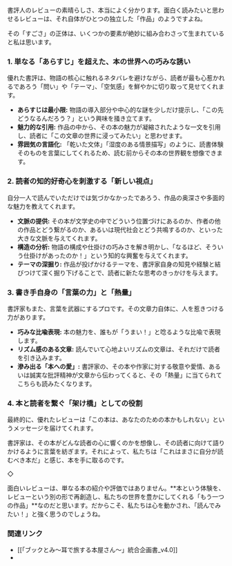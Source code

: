 
書評人のレビューの素晴らしさ、本当によく分かります。面白く読みたいと思わせるレビューは、それ自体がひとつの独立した「作品」のようですよね。

その「すごさ」の正体は、いくつかの要素が絶妙に組み合わさって生まれていると私は思います。

### 1. 単なる「あらすじ」を超えた、本の世界への巧みな誘い

優れた書評は、物語の核心に触れるネタバレを避けながら、読者が最も心惹かれるであろう「問い」や「テーマ」、「空気感」を鮮やかに切り取って見せてくれます。

- **あらすじは最小限:** 物語の導入部分や中心的な謎を少しだけ提示し、「この先どうなるんだろう？」という興味を掻き立てます。
- **魅力的な引用:** 作品の中から、その本の魅力が凝縮されたような一文を引用し、読者に「この文章の世界に浸ってみたい」と思わせます。
- **雰囲気の言語化:** 「乾いた文体」「湿度のある情景描写」のように、読書体験そのものを言葉にしてくれるため、読む前からその本の世界観を想像できます。

### 2. 読者の知的好奇心を刺激する「新しい視点」

自分一人で読んでいただけでは気づかなかったであろう、作品の奥深さや多面的な魅力を教えてくれます。

- **文脈の提供:** その本が文学史の中でどういう位置づけにあるのか、作者の他の作品とどう繋がるのか、あるいは現代社会とどう共鳴するのか、といった大きな文脈を与えてくれます。
- **構造の分析:** 物語の構成や仕掛けの巧みさを解き明かし、「なるほど、そういう仕掛けがあったのか！」という知的な興奮を与えてくれます。
- **テーマの深掘り:** 作品が投げかけるテーマを、書評家自身の知見や経験と結びつけて深く掘り下げることで、読者に新たな思考のきっかけを与えます。

### 3. 書き手自身の「言葉の力」と「熱量」

書評家もまた、言葉を武器にするプロです。その文章力自体に、人を惹きつける力があります。

- **巧みな比喩表現:** 本の魅力を、誰もが「うまい！」と唸るような比喩で表現します。
- **リズム感のある文章:** 読んでいて心地よいリズムの文章は、それだけで読者を引き込みます。
- **滲み出る「本への愛」:** 書評家の、その本や作家に対する敬意や愛情、あるいは誠実な批評精神が文章から伝わってくると、その「熱量」に当てられてこちらも読みたくなります。

### 4. 本と読者を繋ぐ「架け橋」としての役割

最終的に、優れたレビューは「この本は、あなたのための本かもしれない」というメッセージを届けてくれます。

書評家は、その本がどんな読者の心に響くのかを想像し、その読者に向けて語りかけるように言葉を紡ぎます。それによって、私たちは「これはまさに自分が読むべき本だ」と感じ、本を手に取るのです。

◇

面白いレビューは、単なる本の紹介や評価ではありません。**本という体験を、レビューという別の形で再創造し、私たちの世界を豊かにしてくれる「もう一つの作品」**なのだと思います。だからこそ、私たちは心を動かされ、「読んでみたい！」と強く思うのでしょうね。


### 関連リンク
- [[「ブックとみ〜耳で旅する本屋さん〜」統合企画書_v4.0]]
- 